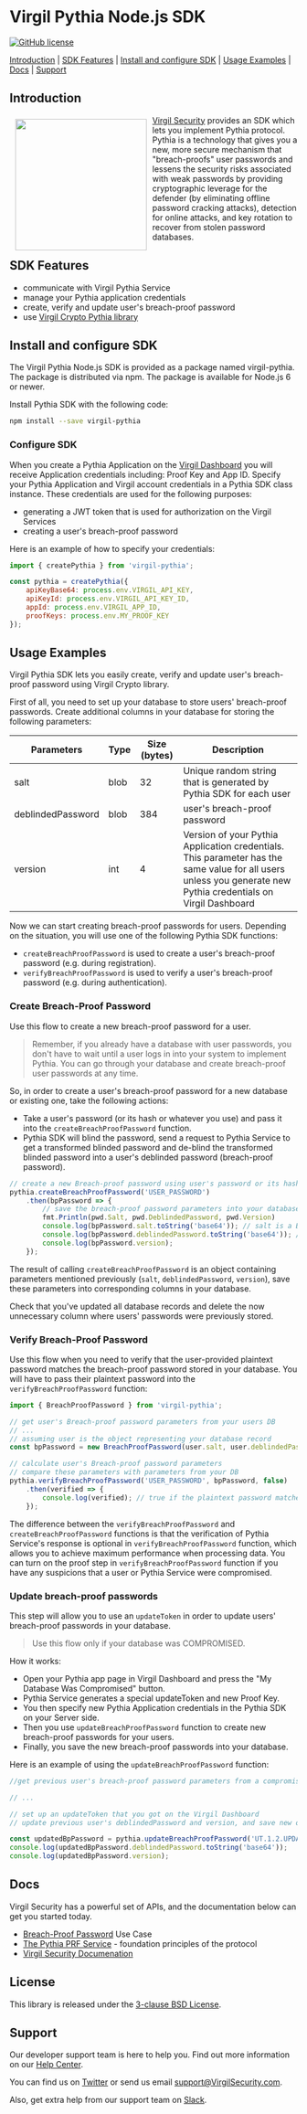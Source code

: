 # Virgil Pythia Node.js SDK
[![GitHub license](https://img.shields.io/badge/license-BSD%203--Clause-blue.svg)](https://github.com/VirgilSecurity/virgil/blob/master/LICENSE)


[Introduction](#introduction) | [SDK Features](#sdk-features) | [Install and configure SDK](#install-and-configure-sdk) | [Usage Examples](#usage-examples) | [Docs](#docs) | [Support](#support)

## Introduction

<a href="https://developer.virgilsecurity.com/docs"><img width="230px" src="https://cdn.virgilsecurity.com/assets/images/github/logos/virgil-logo-red.png" align="left" hspace="10" vspace="6"></a>[Virgil Security](https://virgilsecurity.com) provides an SDK which lets you implement Pythia protocol.
Pythia is a technology that gives you a new, more secure mechanism that "breach-proofs" user passwords and lessens the security risks associated with weak passwords by providing cryptographic leverage for the defender (by eliminating offline password cracking attacks), detection for online attacks, and key rotation to recover from stolen password databases.

## SDK Features
- communicate with Virgil Pythia Service
- manage your Pythia application credentials
- create, verify and update user's breach-proof password
- use [Virgil Crypto Pythia library][_virgil_crypto_pythia]

## Install and configure SDK

The Virgil Pythia Node.js SDK is provided as a package named virgil-pythia. The package is distributed via npm.
The package is available for Node.js 6 or newer.

Install Pythia SDK with the following code:
```bash
npm install --save virgil-pythia
```

### Configure SDK

When you create a Pythia Application on the [Virgil Dashboard][_dashboard] you will receive Application credentials including: Proof Key and App ID. Specify your Pythia Application and Virgil account credentials in a Pythia SDK class instance.
These credentials are used for the following purposes:
- generating a JWT token that is used for authorization on the Virgil Services
- creating a user's breach-proof password

Here is an example of how to specify your credentials:

```javascript
import { createPythia } from 'virgil-pythia';

const pythia = createPythia({
	apiKeyBase64: process.env.VIRGIL_API_KEY,
	apiKeyId: process.env.VIRGIL_API_KEY_ID,
	appId: process.env.VIRGIL_APP_ID,
	proofKeys: process.env.MY_PROOF_KEY
});
```

## Usage Examples

Virgil Pythia SDK lets you easily create, verify and update user's breach-proof password using Virgil Crypto library.

First of all, you need to set up your database to store users' breach-proof passwords. Create additional columns in your database for storing the following parameters:
<table class="params">
<thead>
		<tr>
			<th>Parameters</th>
			<th>Type</th>
			<th>Size (bytes)</th>
			<th>Description</th>
		</tr>
</thead>

<tbody>
<tr>
	<td>salt</td>
	<td>blob</td>
	<td>32</td>
	<td> Unique random string that is generated by Pythia SDK for each user</td>
</tr>

<tr>
	<td>deblindedPassword</td>
	<td>blob </td>
	<td>384 </td>
	<td>user's breach-proof password</td>
</tr>

<tr>
	<td>version</td>
	<td>int </td>
	<td>4 </td>
	<td>Version of your Pythia Application credentials. This parameter has the same value for all users unless you generate new Pythia credentials on Virgil Dashboard</td>
</tr>

</tbody>
</table>

Now we can start creating breach-proof passwords for users. Depending on the situation, you will use one of the following Pythia SDK functions:
- `createBreachProofPassword` is used to create a user's breach-proof password (e.g. during registration).
- `verifyBreachProofPassword` is used to verify a user's breach-proof password (e.g. during authentication).

### Create Breach-Proof Password

Use this flow to create a new breach-proof password for a user.

> Remember, if you already have a database with user passwords, you don't have to wait until a user logs in into your system to implement Pythia.
You can go through your database and create breach-proof user passwords at any time.

So, in order to create a user's breach-proof password for a new database or existing one, take the following actions:
- Take a user's password (or its hash or whatever you use) and pass it into the `createBreachProofPassword` function.
- Pythia SDK will blind the password, send a request to Pythia Service to get a transformed blinded password and de-blind the transformed blinded password into a user's deblinded password (breach-proof password).

```javascript
// create a new Breach-proof password using user's password or its hash
pythia.createBreachProofPassword('USER_PASSWORD')
	.then(bpPassword => {
		// save the breach-proof password parameters into your database
        fmt.Println(pwd.Salt, pwd.DeblindedPassword, pwd.Version)
        console.log(bpPassword.salt.toString('base64')); // salt is a Buffer
        console.log(bpPassword.deblindedPassword.toString('base64')); // deblindedPassword is a Buffer
        console.log(bpPassword.version);
	});
```

The result of calling `createBreachProofPassword` is an object containing parameters mentioned previously (`salt`, `deblindedPassword`, `version`),
save these parameters into corresponding columns in your database.

Check that you've updated all database records and delete the now unnecessary column where users' passwords were previously stored.

### Verify Breach-Proof Password

Use this flow when you need to verify that the user-provided plaintext password matches the breach-proof password stored
in your database. You will have to pass their plaintext password into the `verifyBreachProofPassword` function:

```javascript
import { BreachProofPassword } from 'virgil-pythia';

// get user's Breach-proof password parameters from your users DB
// ...
// assuming user is the object representing your database record
const bpPassword = new BreachProofPassword(user.salt, user.deblindedPassword, user.version);

// calculate user's Breach-proof password parameters
// compare these parameters with parameters from your DB
pythia.verifyBreachProofPassword('USER_PASSWORD', bpPassword, false)
	.then(verified => {
		console.log(verified); // true if the plaintext password matches the stored one, otherwise false
	});
```

The difference between the `verifyBreachProofPassword` and `createBreachProofPassword` functions is that the
verification of Pythia Service's response is optional in `verifyBreachProofPassword` function, which allows you
to achieve maximum performance when processing data. You can turn on the proof step in `verifyBreachProofPassword`
function if you have any suspicions that a user or Pythia Service were compromised.

### Update breach-proof passwords

This step will allow you to use an `updateToken` in order to update users' breach-proof passwords in your database.

> Use this flow only if your database was COMPROMISED.

How it works:
- Open your Pythia app page in Virgil Dashboard and press the "My Database Was Compromised" button.
- Pythia Service generates a special updateToken and new Proof Key.
- You then specify new Pythia Application credentials in the Pythia SDK on your Server side.
- Then you use `updateBreachProofPassword` function to create new breach-proof passwords for your users.
- Finally, you save the new breach-proof passwords into your database.

Here is an example of using the `updateBreachProofPassword` function:
```javascript
//get previous user's breach-proof password parameters from a compromised DB

// ...

// set up an updateToken that you got on the Virgil Dashboard
// update previous user's deblindedPassword and version, and save new one into your DB

const updatedBpPassword = pythia.updateBreachProofPassword('UT.1.2.UPDATE_TOKEN', bpPassword);
console.log(updatedBpPassword.deblindedPassword.toString('base64'));
console.log(updatedBpPassword.version);
```

## Docs
Virgil Security has a powerful set of APIs, and the documentation below can get you started today.

* [Breach-Proof Password][_pythia_use_case] Use Case
* [The Pythia PRF Service](https://eprint.iacr.org/2015/644.pdf) - foundation principles of the protocol
* [Virgil Security Documenation][_documentation]

## License

This library is released under the [3-clause BSD License](LICENSE.md).

## Support
Our developer support team is here to help you. Find out more information on our [Help Center](https://help.virgilsecurity.com/).

You can find us on [Twitter](https://twitter.com/VirgilSecurity) or send us email support@VirgilSecurity.com.

Also, get extra help from our support team on [Slack](https://virgilsecurity.slack.com/join/shared_invite/enQtMjg4MDE4ODM3ODA4LTc2OWQwOTQ3YjNhNTQ0ZjJiZDc2NjkzYjYxNTI0YzhmNTY2ZDliMGJjYWQ5YmZiOGU5ZWEzNmJiMWZhYWVmYTM).

[_virgil_crypto_pythia]: https://github.com/VirgilSecurity/pythia
[_pythia_use_case]: https://developer.virgilsecurity.com/docs/go/use-cases/v5/breach-proof-password
[_documentation]: https://developer.virgilsecurity.com/
[_dashboard]: https://dashboard.virgilsecurity.com/
